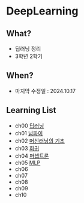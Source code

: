 # DeepLearning

## What?

- 딥러닝 정리
- 3학년 2학기

## When?

- 마지막 수정일 : 2024.10.17

## Learning List

- ch00 [딥러닝](https://github.com/BangYunseo/TIL/blob/main/AI/DeepLearning/ch00_DeepLearning.md)
- ch01 [넘파이](https://github.com/BangYunseo/TIL/blob/main/AI/DeepLearning/ch01_Numpy.md)
- ch02 [머신러닝의 기초](https://github.com/BangYunseo/TIL/blob/main/AI/DeepLearning/ch02_MachineLearning.md)
- ch03 [회귀](https://github.com/BangYunseo/TIL/blob/main/AI/DeepLearning/ch03_Regression.md)
- ch04 [퍼셉트론](https://github.com/BangYunseo/TIL/blob/main/AI/DeepLearning/ch04_Perceptron.md)
- ch05 [MLP](https://github.com/BangYunseo/TIL/blob/main/AI/DeepLearning/ch05_MLP.md)
- ch06 []()
- ch07 []()
- ch08 []()
- ch09 []()
- ch10 []()

